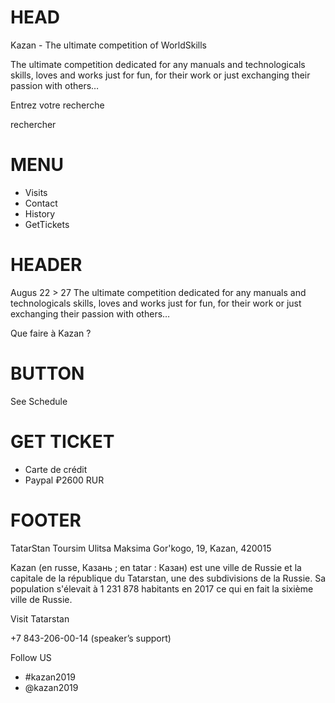 # HEAD

Kazan - The ultimate competition of WorldSkills

The ultimate competition dedicated for any manuals and technologicals skills, loves and works just for fun, for their work or just exchanging their passion with others…

Entrez votre recherche

rechercher

# MENU
- Visits
- Contact
- History
- GetTickets

# HEADER
Augus 22 > 27
The ultimate competition dedicated for any manuals and technologicals skills, loves and works just for fun, for their work or just exchanging their passion with others…

Que faire à Kazan ?

# BUTTON
See Schedule

# GET TICKET
- Carte de crédit
- Paypal
₽2600 RUR

# FOOTER
TatarStan Toursim
Ulitsa Maksima Gor'kogo, 19, Kazan, 420015

Kazan (en russe, Казань ; en tatar : Казан) est une ville de Russie et la capitale de la république du Tatarstan, une des subdivisions de la Russie. Sa population s'élevait à 1 231 878 habitants en 2017 ce qui en fait la sixième ville de Russie.

Visit Tatarstan

+7 843-206-00-14
(speaker’s support)

Follow US
- #kazan2019
- @kazan2019



